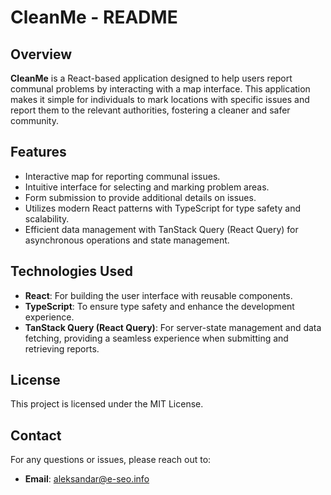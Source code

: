 # CleanMe - README

## Overview

**CleanMe** is a React-based application designed to help users report communal problems by interacting with a map interface. This application makes it simple for individuals to mark locations with specific issues and report them to the relevant authorities, fostering a cleaner and safer community.

## Features

- Interactive map for reporting communal issues.
- Intuitive interface for selecting and marking problem areas.
- Form submission to provide additional details on issues.
- Utilizes modern React patterns with TypeScript for type safety and scalability.
- Efficient data management with TanStack Query (React Query) for asynchronous operations and state management.

## Technologies Used

- **React**: For building the user interface with reusable components.
- **TypeScript**: To ensure type safety and enhance the development experience.
- **TanStack Query (React Query)**: For server-state management and data fetching, providing a seamless experience when submitting and retrieving reports.

## License

This project is licensed under the MIT License.

## Contact

For any questions or issues, please reach out to:

- **Email**: aleksandar@e-seo.info
